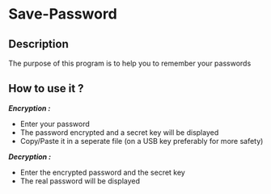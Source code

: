 # Save-Password

## Description
The purpose of this program is to help you to remember your passwords

## How to use it ?
***Encryption :***
  - Enter your password
  - The password encrypted and a secret key will be displayed
  - Copy/Paste it in a seperate file (on a USB key preferably for more safety)

***Decryption :***
  - Enter the encrypted password and the secret key
  - The real password will be displayed
